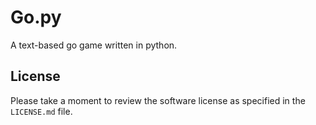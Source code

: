# Go.py

A text-based go game written in python.

## License

Please take a moment to review the software license as specified in the
`LICENSE.md` file.
